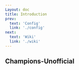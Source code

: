 ```yaml
---
Layout: doc
title: Introduction
prev:
  text: 'Config'
  link: './config'
next:
  text: 'Wiki'
  link: './wiki'
---
```


## Champions-Unofficial

<v-card class="mb-4" text="This mod is an unofficial port of the Champions mod for Minecraft the version above 1.18.2. This version is currently under limited testing and may contain bugs." variant="tonal"></v-card>

<div class="mt-8">
  <Carousel images="carouselImages" />
</div>

<script setup>
const carouselImages = [
  { src: "https://docs.mihono.cn/mods/adventure/champions-unofficial/1.png", alt: "Champions Unofficial 1" },
  { src: "https://docs.mihono.cn/mods/adventure/champions-unofficial/2.png", alt: "Champions Unofficial 2" },
]
</script>
